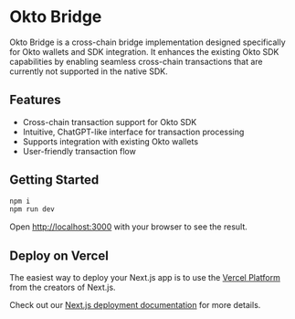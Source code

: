 # Okto Bridge

Okto Bridge is a cross-chain bridge implementation designed specifically for Okto wallets and SDK integration. It enhances the existing Okto SDK capabilities by enabling seamless cross-chain transactions that are currently not supported in the native SDK.

## Features

- Cross-chain transaction support for Okto SDK
- Intuitive, ChatGPT-like interface for transaction processing
- Supports integration with existing Okto wallets
- User-friendly transaction flow

## Getting Started

```bash
npm i 
npm run dev
```

Open [http://localhost:3000](http://localhost:3000) with your browser to see the result.

## Deploy on Vercel

The easiest way to deploy your Next.js app is to use the [Vercel Platform](https://vercel.com/new?utm_medium=default-template&filter=next.js&utm_source=create-next-app&utm_campaign=create-next-app-readme) from the creators of Next.js.

Check out our [Next.js deployment documentation](https://nextjs.org/docs/app/building-your-application/deploying) for more details.
